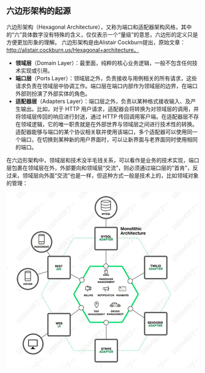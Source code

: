 
## 六边形架构的起源
六边形架构（Hexagonal Architecture），又称为端口和适配器架构风格，其中的“六”具体数字没有特殊的含义，仅仅表示一个“量级”的意思，六边形的定义只是方便更加形象的理解。
六边形架构是由Alistair Cockburn提出，原始文章：http://alistair.cockburn.us/Hexagonal+architecture。

- **领域层**（Domain Layer）：最里面，纯粹的核心业务逻辑，一般不包含任何技术实现或引用。
- **端口层**（Ports Layer）：领域层之外，负责接收与用例相关的所有请求，这些请求负责在领域层中协调工作。端口层在端口内部作为领域层的边界，在端口外部则扮演了外部实体的角色。
- **适配器层**（Adapters Layer）：端口层之外，负责以某种格式接收输入、及产生输出。比如，对于 HTTP 用户请求，适配器会将转换为对领域层的调用，并将领域层传回的响应进行封送，通过 HTTP 传回调用客户端。在适配器层不存在领域逻辑，它的唯一职责就是在外部世界与领域层之间进行技术性的转换。适配器能够与端口的某个协议相关联并使用该端口，多个适配器可以使用同一个端口，在切换到某种新的用户界面时，可以让新界面与老界面同时使用相同的端口。

在六边形架构中，领域层和技术没半毛钱关系，可以看作是业务的技术实现，端口层包裹在领域层在外，外部要向和领域层“交流”，则必须通过端口层的“首肯”，反过来，领域层向外面“交流”也是一样，但这种方式一般是技术上的，比如领域对象的管理：

![ ](images/六边形架构例子.jpg)
